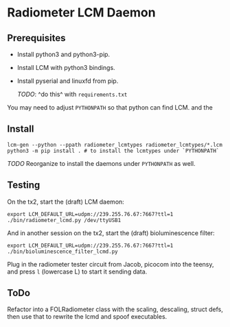 Radiometer LCM Daemon
=====================

Prerequisites
-------------

- Install python3 and python3-pip.

- Install LCM with python3 bindings.

- Install pyserial and linuxfd from pip.

  *TODO*: ^do this^ with `requirements.txt`


You may need to adjust `PYTHONPATH` so that python can find LCM.
and the

Install
-------

```shell
lcm-gen --python --ppath radiometer_lcmtypes radiometer_lcmtypes/*.lcm
python3 -m pip install . # to install the lcmtypes under `PYTHONPATH`
```

*TODO* Reorganize to install the daemons under `PYTHONPATH` as well.

Testing
-------

On the tx2, start the (draft) LCM daemon:
```shell
export LCM_DEFAULT_URL=udpm://239.255.76.67:7667?ttl=1
./bin/radiometer_lcmd.py /dev/ttyUSB1
```

And in another session on the tx2, start the (draft) bioluminescence filter:
```shell
export LCM_DEFAULT_URL=udpm://239.255.76.67:7667?ttl=1
./bin/bioluminescence_filter_lcmd.py
```

Plug in the radiometer tester circuit from Jacob, picocom into the teensy,
and press `l` (lowercase L) to start it sending data.

ToDo
----

Refactor into a FOLRadiometer class with the scaling, descaling, struct defs,
then use that to rewrite the lcmd and spoof executables.
